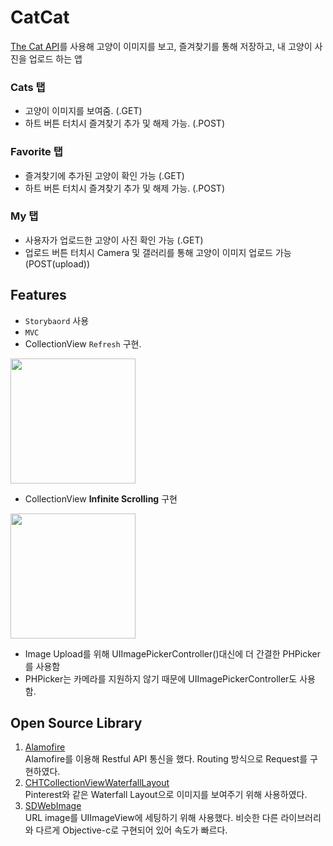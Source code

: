 CatCat
======
[The Cat API](https://thecatapi.com/)를 사용해 고양이 이미지를 보고, 즐겨찾기를 통해 저장하고, 내 고양이 사진을 업로드 하는 앱


### Cats 탭
* 고양이 이미지를 보여줌. (.GET)
* 하트 버튼 터치시 즐겨찾기 추가 및 해제 가능. (.POST)

### Favorite 탭
* 즐겨찾기에 추가된 고양이 확인 가능 (.GET)
* 하트 버튼 터치시 즐겨찾기 추가 및 해제 가능. (.POST)

### My 탭
* 사용자가 업로드한 고양이 사진 확인 가능 (.GET)
* 업로드 버튼 터치시 Camera 및 갤러리를 통해 고양이 이미지 업로드 가능 (POST(upload))
 
Features
--------
* ```Storybaord``` 사용
* ```MVC```
* CollectionView ```Refresh``` 구현.  
   
<img width = "200" src = "https://user-images.githubusercontent.com/108163842/192106023-bdf2335a-b3e1-4927-8934-7ffc9bf087af.gif">


* CollectionView **Infinite Scrolling** 구현  

<img width = "200" src = "https://user-images.githubusercontent.com/108163842/192105064-0c85673a-774a-4221-aa9e-9882d097b3d4.gif">
    
      
* Image Upload를 위해 UIImagePickerController()대신에 더 간결한 PHPicker를 사용함
* PHPicker는 카메라를 지원하지 않기 때문에 UIImagePickerController도 사용함.


Open Source Library
--------------------
1. [Alamofire](https://github.com/Alamofire/Alamofire)  
Alamofire를 이용해 Restful API 통신을 했다. Routing 방식으로 Request를 구현하였다.  
2. [CHTCollectionViewWaterfallLayout](https://github.com/chiahsien/CHTCollectionViewWaterfallLayout)  
Pinterest와 같은 Waterfall Layout으로 이미지를 보여주기 위해 사용하였다.  
3. [SDWebImage](https://github.com/SDWebImage/SDWebImage)  
URL image를 UIImageView에 세팅하기 위해 사용했다. 비슷한 다른 라이브러리와 다르게 Objective-c로 구현되어 있어 속도가 빠르다. 
